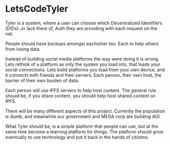 # LetsCodeTyler

Tyler is a system, where a user can choose which Decentralized Identifiers (DIDs) ,or lack there of, Auth they are providing with each request on the net.

People should have backups amongst eachother too. Each to help others from losing data.

Instead of building social media platforms the way were doing it is wrong.
Lets rethink of a platform as only the system you load into, that loads your social connections.
Lets build platforms you load from your own device, and it connects with friends and their servers.
Each person, their own host, the barrier of their own burden of data.

Each person will use IPFS servers to help host content.
The general rule should be, if you share content, you should help host shared content on IPFS.

There will be many different aspects of this project. Currently the population is dumb, and meanwhile our government and MEGA corp are building AGI.

What Tyler should be, is a simple platform that people can use, but at the same time become a learning platform for things.
The platform should grow eventually to use technology and put it back in the hands of citizens.
